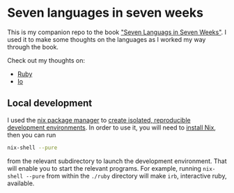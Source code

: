 # Seven languages in seven weeks

This is my companion repo to the book ["Seven Languags in Seven Weeks"](https://archive.org/details/sevenlanguagesin00tate). I used it to make some thoughts on the languages as I worked my way through the book.

Check out my thoughts on:

- [Ruby](./ruby/thoughts-on-ruby.md)
- [Io](./io/thoughts-on-io.md)

## Local development

I used the [nix package manager](https://wiki.nixos.org/wiki/Nix_package_manager) to [create isolated, reproducible development environments](https://nixos.wiki/wiki/Development_environment_with_nix-shell). In order to use it, you will need to [install Nix](https://nixos.org/manual/nix/stable/installation/), then you can run

```sh
nix-shell --pure
```

from the relevant subdirectory to launch the development environment. That will enable you to start the relevant programs. For example, running `nix-shell --pure` from within the `./ruby` directory will make `irb`, interactive ruby, available.

